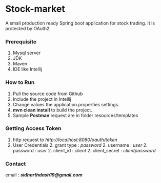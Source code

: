 # Stock-market
A small production ready Spring boot application for stock trading. It is protected by OAuth2

### Prerequisite ###
1. Mysql server
2. JDK
3. Maven
4. IDE like Intellij
 
### How to Run ###
1. Pull the source code from Github
2. Include the project in Intellij
3. Change values the application.properties settings.
4. __mvn clean install__ to build the project.
5. Sample __Postman__ request are in folder resources/templates


### Getting Access Token ###
1. http request to _http://localhost:8080/oauth/token_
2. User Credentials
    2. grant type : _password_
    2. username : _user_
    2. password : _user_
    2. client_id : _client_
    2. client_secret : _clientpassword_


### Contact ###
email : ___sidharthdash19@gmail.com___
